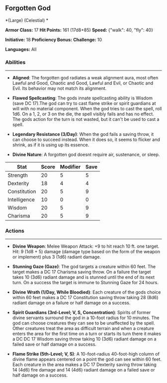 ## Forgotten God
*(Large) (Celestial) *

**Armor Class:** 17
**Hit Points:** 161 (17d8+85)
**Speed:** {"walk": 40, "fly": 40}

**Initiative:** 18
**Proficiency Bonus:**
**Challenge:** 10

**Languages:** All

### Abilities
 --- 
- **Aligned**: The forgotten god radiates a weak alignment aura, most often Lawful and Good, Chaotic and Good, Lawful and Evil, or Chaotic and Evil. Its behavior may not match its alignment.

- **Flawed Spellcasting**: The gods innate spellcasting ability is Wisdom (save DC 17).The god can try to cast flame strike or spirit guardians at will with no material component. When the god tries to cast the spell, roll 1d6. On a 1, 2, or 3 on the die, the spell visibly fails and has no effect. The gods action for the turn is not wasted, but it can't be used to cast a spell.

- **Legendary Resistance (3/Day)**: When the god fails a saving throw, it can choose to succeed instead. When it does so, it seems to flicker and shrink, as if it is using up its essence.

- **Divine Nature**: A forgotten god doesnt require air, sustenance, or sleep.



| Stat | Score | Modifier | Save |
| ---- | ---- | ---- | ---- |
| Strength | 20 | 5 | 5 |
| Dexterity | 18 | 4 | 4 |
| Constitution | 20 | 5 | 9 |
| Intelligence | 10 | 0 | 0 |
| Wisdom | 20 | 5 | 9 |
| Charisma | 20 | 5 | 9 |

### Actions
 --- 
- **Divine Weapon**: Melee Weapon Attack: +9 to hit  reach 10 ft.  one target. Hit: 9 (1d8 + 5) damage (damage type based on the form of the weapon or implement) plus 3 (1d6) radiant damage.

- **Stunning Gaze (Gaze)**: The god targets a creature within 60 feet. The target makes a DC 17 Charisma saving throw. On a failure  the target takes 10 (3d6) radiant damage and is stunned until the end of its next turn. On a success  the target is immune to Stunning Gaze for 24 hours.

- **Divine Wrath (1/Day, While Bloodied)**: Each creature of the gods choice within 60 feet makes a DC 17 Constitution saving throw  taking 28 (8d6) radiant damage on a failure or half damage on a success.

- **Spirit Guardians (3rd-Level; V, S, Concentration)**: Spirits of former divine servants surround the god in a 10-foot radius for 10 minutes. The god can choose creatures they can see to be unaffected by the spell. Other creatures treat the area as difficult terrain  and when a creature enters the area for the first time on a turn or starts its turn there  it makes a DC DC 17 Wisdom saving throw  taking 10 (3d6) radiant damage on a failed save or half damage on a success.

- **Flame Strike (5th-Level; V, S)**: A 10-foot-radius  40-foot-high column of divine flame appears centered on a point the god can see within 60 feet. Each creature in the area makes a DC 17 Dexterity saving throw  taking 14 (4d6) fire damage and 14 (4d6) radiant damage on a failed save  or half damage on a success.

